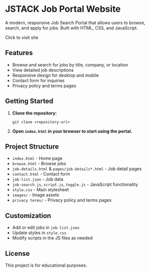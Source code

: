 # JSTACK Job Portal Website

A modern, responsive Job Search Portal that allows users to browse, search, and apply for jobs. Built with HTML, CSS, and JavaScript.

Click to visit site 

## Features

- Browse and search for jobs by title, company, or location
- View detailed job descriptions
- Responsive design for desktop and mobile
- Contact form for inquiries
- Privacy policy and terms pages

## Getting Started

1. **Clone the repository:**
   ```
   git clone <repository-url>
   ```
2. **Open `index.html` in your browser to start using the portal.**

## Project Structure

- `index.html` - Home page
- `browse.html` - Browse jobs
- `job-details.html` & `pages/job-details*.html` - Job detail pages
- `contact.html` - Contact form
- `job-list.json` - Job data
- `job-search.js`, `script.js`, `toggle.js` - JavaScript functionality
- `style.css` - Main stylesheet
- `images/` - Image assets
- `privacy terms/` - Privacy policy and terms pages

## Customization

- Add or edit jobs in `job-list.json`
- Update styles in `style.css`
- Modify scripts in the JS files as needed

## License

This project is for educational purposes.

